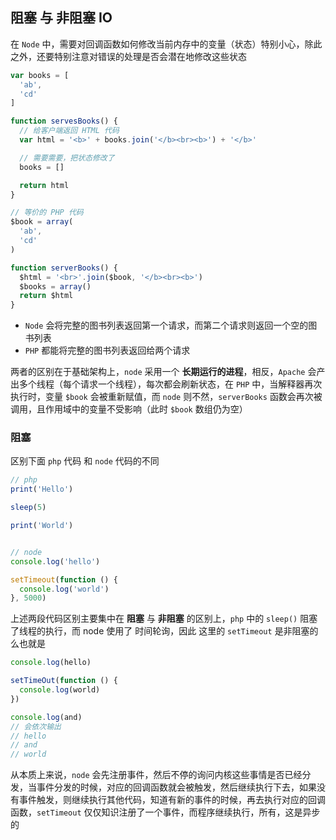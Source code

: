 ## 阻塞 与 非阻塞 IO

在 `Node` 中，需要对回调函数如何修改当前内存中的变量（状态）特别小心，除此之外，还要特别注意对错误的处理是否会潜在地修改这些状态  

```js
var books = [
  'ab',
  'cd'
]

function servesBooks() {
  // 给客户端返回 HTML 代码
  var html = '<b>' + books.join('</b><br><b>') + '</b>'

  // 需要需要，把状态修改了
  books = []

  return html
}

// 等价的 PHP 代码
$book = array(
  'ab',
  'cd'
)

function serverBooks() {
  $html = '<br>'.join($book, '</b><br><b>')
  $books = array()
  return $html
}
```
  
* `Node` 会将完整的图书列表返回第一个请求，而第二个请求则返回一个空的图书列表
* `PHP` 都能将完整的图书列表返回给两个请求

两者的区别在于基础架构上，`node` 采用一个 **长期运行的进程**，相反，`Apache` 会产出多个线程（每个请求一个线程），每次都会刷新状态，在 `PHP` 中，当解释器再次执行时，变量 `$book` 会被重新赋值，而 `node` 则不然，`serverBooks` 函数会再次被调用，且作用域中的变量不受影响（此时 `$book` 数组仍为空）
   

### 阻塞

区别下面 `php` 代码 和 `node` 代码的不同

```js
// php
print('Hello')

sleep(5)

print('World')


// node
console.log('hello')

setTimeout(function () {
  console.log('world')
}, 5000)
```

上述两段代码区别主要集中在 **阻塞** 与 **非阻塞** 的区别上，`php` 中的 `sleep()` 阻塞了线程的执行，而 node 使用了 时间轮询，因此 这里的 `setTimeout` 是非阻塞的么也就是

```js
console.log(hello)

setTimeOut(function () {
  console.log(world)
})

console.log(and)
// 会依次输出
// hello
// and
// world
```

从本质上来说，`node` 会先注册事件，然后不停的询问内核这些事情是否已经分发，当事件分发的时候，对应的回调函数就会被触发，然后继续执行下去，如果没有事件触发，则继续执行其他代码，知道有新的事件的时候，再去执行对应的回调函数，`setTimeout` 仅仅知识注册了一个事件，而程序继续执行，所有，这是异步的